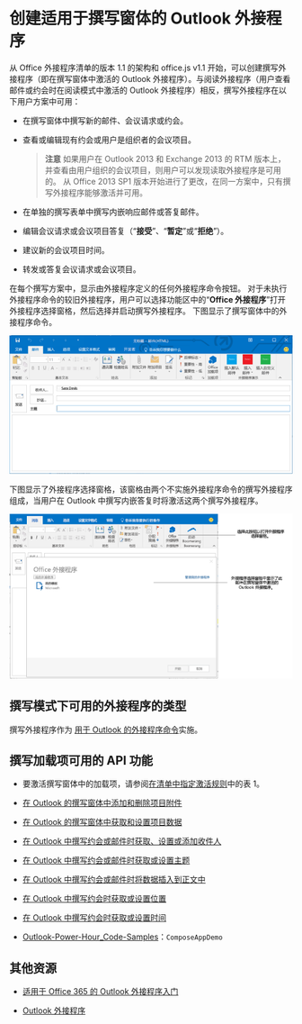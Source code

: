 
# 创建适用于撰写窗体的 Outlook 外接程序

从 Office 外接程序清单的版本 1.1 的架构和 office.js v1.1 开始，可以创建撰写外接程序（即在撰写窗体中激活的 Outlook 外接程序）。与阅读外接程序（用户查看邮件或约会时在阅读模式中激活的 Outlook 外接程序）相反，撰写外接程序在以下用户方案中可用：


- 在撰写窗体中撰写新的邮件、会议请求或约会。
    
- 查看或编辑现有约会或用户是组织者的会议项目。
    
     >**注意**  如果用户在 Outlook 2013 和 Exchange 2013 的 RTM 版本上，并查看由用户组织的会议项目，则用户可以发现读取外接程序是可用的。 从 Office 2013 SP1 版本开始进行了更改，在同一方案中，只有撰写外接程序能够激活并可用。
- 在单独的撰写表单中撰写内嵌响应邮件或答复邮件。
    
- 编辑会议请求或会议项目答复（“**接受**”、“**暂定**”或“**拒绝**”）。
    
- 建议新的会议项目时间。
    
- 转发或答复会议请求或会议项目。
    
在每个撰写方案中，显示由外接程序定义的任何外接程序命令按钮。 对于未执行外接程序命令的较旧外接程序，用户可以选择功能区中的“**Office 外接程序**”打开外接程序选择窗格，然后选择并启动撰写外接程序。 下图显示了撰写窗体中的外接程序命令。


![显示 Outlook 撰写窗体，其中包含外接程序命令。](../../images/583023e6-0534-4f17-9791-b91aa8bff07e.png)

下图显示了外接程序选择窗格，该窗格由两个不实施外接程序命令的撰写外接程序组成，当用户在 Outlook 中撰写内嵌答复时将激活这两个撰写外接程序。

![为编写项目激活的模板邮件应用程序](../../images/mod_off15_MailApps_TemplatesAppSelectionPane.png)


## 撰写模式下可用的外接程序的类型


撰写外接程序作为 [用于 Outlook 的外接程序命令](../outlook/add-in-commands-for-outlook.md)实施。


## 撰写加载项可用的 API 功能



- 要激活撰写窗体中的加载项，请参阅[在清单中指定激活规则](../outlook/manifests/activation-rules.md#specify-activation-rules-in-a-manifest)中的表 1。
    
- [在 Outlook 的撰写窗体中添加和删除项目附件](../outlook/add-and-remove-attachments-to-an-item-in-a-compose-form.md)
    
- [在 Outlook 的撰写窗体中获取和设置项目数据](../outlook/get-and-set-item-data-in-a-compose-form.md)
    
- [在 Outlook 中撰写约会或邮件时获取、设置或添加收件人](../outlook/get-set-or-add-recipients.md)
    
- [在 Outlook 中撰写约会或邮件时获取或设置主题](../outlook/get-or-set-the-subject.md)
    
- [在 Outlook 中撰写约会或邮件时将数据插入到正文中](../outlook/insert-data-in-the-body.md)
    
- [在 Outlook 中撰写约会时获取或设置位置](../outlook/get-or-set-the-location-of-an-appointment.md)
    
- [在 Outlook 中撰写约会时获取或设置时间](../outlook/get-or-set-the-time-of-an-appointment.md)
    
- [Outlook-Power-Hour_Code-Samples](https://github.com/OfficeDev/Outlook-Power-Hour-Code-Samples)：`ComposeAppDemo`
    

## 其他资源



- [适用于 Office 365 的 Outlook 外接程序入门](https://dev.outlook.com/MailAppsGettingStarted/GetStarted)
    
- [Outlook 外接程序](../outlook/outlook-add-ins.md)
    
